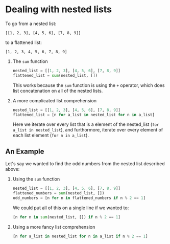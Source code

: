 # Dealing with nested lists

To go from a nested list:

```
[[1, 2, 3], [4, 5, 6], [7, 8, 9]]
```

to a flattened list:

```
[1, 2, 3, 4, 5, 6, 7, 8, 9]
```

1. The `sum` function

    ```python
    nested_list = [[1, 2, 3], [4, 5, 6], [7, 8, 9]]
    flattened_list = sum(nested_list, [])
    ```

    This works because the `sum` function is using the `+` operator, which does
    list concatenation on all of the nested lists.

1. A more complicated list comprehension

    ```python
    nested_list = [[1, 2, 3], [4, 5, 6], [7, 8, 9]]
    flattened_list = [n for a_list in nested_list for n in a_list]
    ```

    Here we iterate over every list that is a element of the nested_list (`for a_list in nested_list`), and furthormore, iterate over every element of each list element (`for n in a_list`).

## An Example

Let's say we wanted to find the odd numbers from the nested list described
above:

1. Using the `sum` function

    ```python
    nested_list = [[1, 2, 3], [4, 5, 6], [7, 8, 9]]
    flattened_numbers = sum(nested_list, [])
    odd_numbers = [n for n in flattened_numbers if n % 2 == 1]
    ```

    We could put all of this on a single line if we wanted to:

    ```python
    [n for n in sum(nested_list, []) if n % 2 == 1]
    ```

1. Using a more fancy list comprehension


    ```python
    [n for a_list in nested_list for n in a_list if n % 2 == 1]
    ```

